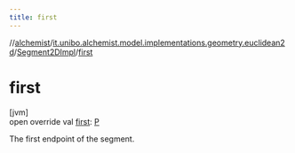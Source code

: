 ```yaml
---
title: first
---
```

//[alchemist](../../../index.html)/[it.unibo.alchemist.model.implementations.geometry.euclidean2d](../index.html)/[Segment2DImpl](index.html)/[first](first.html)



# first



[jvm]\
open override val [first](first.html): [P](index.html)



The first endpoint of the segment.




